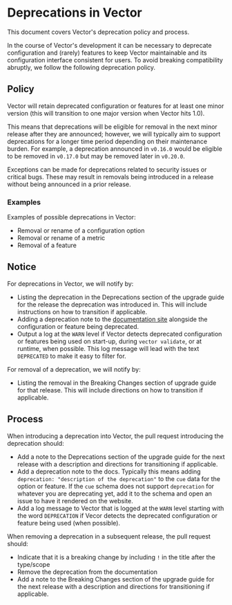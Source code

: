 # Deprecations in Vector

This document covers Vector's deprecation policy and process.

In the course of Vector's development it can be necessary to deprecate configuration and (rarely) features to keep
Vector maintainable and its configuration interface consistent for users. To avoid breaking compatibility abruptly, we
follow the following deprecation policy.

## Policy

Vector will retain deprecated configuration or features for at least one minor version (this will transition to one
major version when Vector hits 1.0).

This means that deprecations will be eligible for removal in the next minor release after they are announced; however,
we will typically aim to support deprecations for a longer time period depending on their maintenance burden. For
example, a deprecation announced in `v0.16.0` would be eligible to be removed in `v0.17.0` but may be removed later in
`v0.20.0`.

Exceptions can be made for deprecations related to security issues or critical bugs. These may result in removals being
introduced in a release without being announced in a prior release.

### Examples

Examples of possible deprecations in Vector:

* Removal or rename of a configuration option
* Removal or rename of a metric
* Removal of a feature

## Notice

For deprecations in Vector, we will notify by:

* Listing the deprecation in the Deprecations section of the upgrade guide for the release the deprecation was
  introduced in. This will include instructions on how to transition if applicable.
* Adding a deprecation note to the [documentation site][configuration] alongside the configuration or feature being
  deprecated.
* Output a log at the `WARN` level if Vector detects deprecated configuration or features being used on start-up, during
  `vector validate`, or at runtime, when possible. This log message will lead with the text `DEPRECATED` to make it easy
  to filter for.

For removal of a deprecation, we will notify by:

* Listing the removal in the Breaking Changes section of upgrade guide for that release. This will include directions on
  how to transition if applicable.

[configuration]: https://vector.dev/docs/reference/configuration/

## Process

When introducing a deprecation into Vector, the pull request introducing the deprecation should:

* Add a note to the Deprecations section of the upgrade guide for the next release with a description and
  directions for transitioning if applicable.
* Add a deprecation note to the docs. Typically this means adding `deprecation: "description of the deprecation"`
  to the `cue` data for the option or feature. If the `cue` schema does not support `deprecation`  for whatever you
  are deprecating yet, add it to the schema and open an issue to have it rendered on the website.
* Add a log message to Vector that is logged at the `WARN` level starting with the word `DEPRECATION` if Vecor detects
  the deprecated configuration or feature being used (when possible).

When removing a deprecation in a subsequent release, the pull request should:

* Indicate that it is a breaking change by including `!` in the title after the type/scope
* Remove the deprecation from the documentation
* Add a note to the Breaking Changes section of the upgrade guide for the next release with a description and directions
  for transitioning if applicable.
